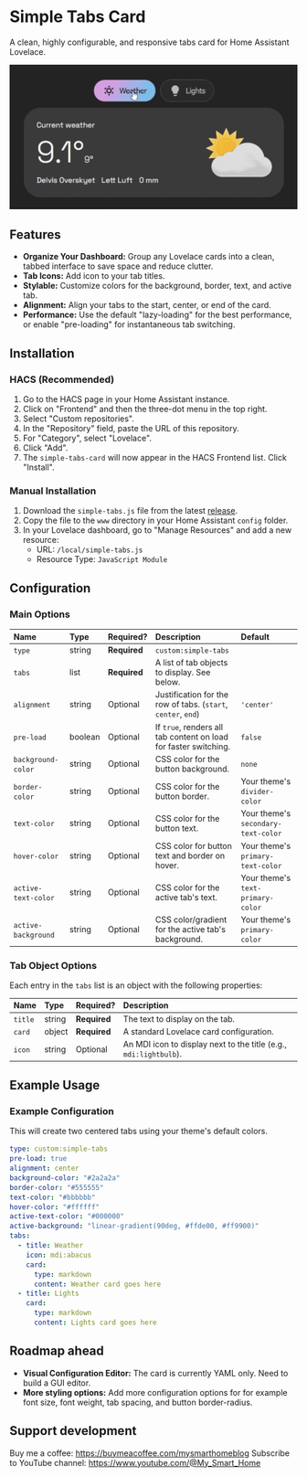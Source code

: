 # Simple Tabs Card

A clean, highly configurable, and responsive tabs card for Home Assistant Lovelace.

![Simple Tabs Card Screenshot](https://raw.githubusercontent.com/agoberg85/home-assistant-simple-tabs/main/simple-tabs-gif.gif)

## Features

- **Organize Your Dashboard:** Group any Lovelace cards into a clean, tabbed interface to save space and reduce clutter.
- **Tab Icons:** Add icon to your tab titles.
- **Stylable:** Customize colors for the background, border, text, and active tab.
- **Alignment:** Align your tabs to the start, center, or end of the card.
- **Performance:** Use the default "lazy-loading" for the best performance, or enable "pre-loading" for instantaneous tab switching.

## Installation

### HACS (Recommended)

1.  Go to the HACS page in your Home Assistant instance.
2.  Click on "Frontend" and then the three-dot menu in the top right.
3.  Select "Custom repositories".
4.  In the "Repository" field, paste the URL of this repository.
5.  For "Category", select "Lovelace".
6.  Click "Add".
7.  The `simple-tabs-card` will now appear in the HACS Frontend list. Click "Install".

### Manual Installation

1.  Download the `simple-tabs.js` file from the latest [release](https://github.com/agoberg85/home-assistant-simple-tabs/releases).
2.  Copy the file to the `www` directory in your Home Assistant `config` folder.
3.  In your Lovelace dashboard, go to "Manage Resources" and add a new resource:
    - URL: `/local/simple-tabs.js`
    - Resource Type: `JavaScript Module`

## Configuration

### Main Options

| Name | Type | Required? | Description | Default |
| :--- | :--- | :--- | :--- | :--- |
| `type` | string | **Required** | `custom:simple-tabs` | |
| `tabs` | list | **Required** | A list of tab objects to display. See below. | |
| `alignment` | string | Optional | Justification for the row of tabs. (`start`, `center`, `end`) | `'center'` |
| `pre-load` | boolean | Optional | If `true`, renders all tab content on load for faster switching. | `false` |
| `background-color`| string | Optional | CSS color for the button background. | `none` |
| `border-color` | string | Optional | CSS color for the button border. | Your theme's `divider-color` |
| `text-color` | string | Optional | CSS color for the button text. | Your theme's `secondary-text-color`|
| `hover-color` | string | Optional | CSS color for button text and border on hover. | Your theme's `primary-text-color`|
| `active-text-color`| string | Optional | CSS color for the active tab's text. | Your theme's `text-primary-color`|
| `active-background`| string | Optional | CSS color/gradient for the active tab's background. | Your theme's `primary-color` |

### Tab Object Options

Each entry in the `tabs` list is an object with the following properties:

| Name | Type | Required? | Description |
| :--- | :--- | :--- | :--- |
| `title` | string | **Required** | The text to display on the tab. |
| `card` | object | **Required** | A standard Lovelace card configuration. |
| `icon` | string | Optional | An MDI icon to display next to the title (e.g., `mdi:lightbulb`). |

## Example Usage

### Example Configuration

This will create two centered tabs using your theme's default colors.

```yaml
type: custom:simple-tabs
pre-load: true
alignment: center
background-color: "#2a2a2a"
border-color: "#555555"
text-color: "#bbbbbb"
hover-color: "#ffffff"
active-text-color: "#000000"
active-background: "linear-gradient(90deg, #ffde00, #ff9900)"
tabs:
  - title: Weather
    icon: mdi:abacus
    card:
      type: markdown
      content: Weather card goes here
  - title: Lights
    card:
      type: markdown
      content: Lights card goes here
```

## Roadmap ahead

- **Visual Configuration Editor:** The card is currently YAML only. Need to build a GUI editor.
- **More styling options:** Add more configuration options for for example font size, font weight, tab spacing, and button border-radius.

## Support development

Buy me a coffee: https://buymeacoffee.com/mysmarthomeblog
Subscribe to YouTube channel: https://www.youtube.com/@My_Smart_Home
